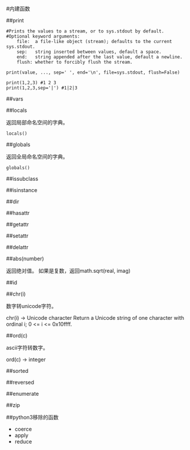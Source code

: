 #内建函数

##print

```
#Prints the values to a stream, or to sys.stdout by default.
#Optional keyword arguments:
    file:  a file-like object (stream); defaults to the current sys.stdout.
    sep:   string inserted between values, default a space.
    end:   string appended after the last value, default a newline.
    flush: whether to forcibly flush the stream.

print(value, ..., sep=' ', end='\n', file=sys.stdout, flush=False)
```

```
print(1,2,3) #1 2 3
print(1,2,3,sep='|') #1|2|3
```

##vars

##locals

返回局部命名空间的字典。

`locals()`

##globals

返回全局命名空间的字典。

`globals()`


##issubclass

##isinstance

##dir

##hasattr

##getattr

##setattr

##delattr

##abs(number)

返回绝对值。
如果是复数，返回math.sqrt(real, imag)

##id

##chr(i)

数字转unicode字符。

chr(i) -> Unicode character
Return a Unicode string of one character with ordinal i; 0 <= i <= 0x10ffff.

##ord(c)

ascii字符转数字。

ord(c) -> integer

##sorted

##reversed

##enumerate

##zip

##python3移除的函数

+   coerce
+   apply
+   reduce








